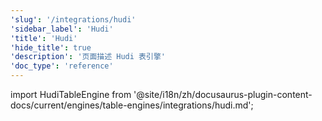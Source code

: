 ```yaml
---
'slug': '/integrations/hudi'
'sidebar_label': 'Hudi'
'title': 'Hudi'
'hide_title': true
'description': '页面描述 Hudi 表引擎'
'doc_type': 'reference'
---
```


import HudiTableEngine from '@site/i18n/zh/docusaurus-plugin-content-docs/current/engines/table-engines/integrations/hudi.md';

<HudiTableEngine/>
